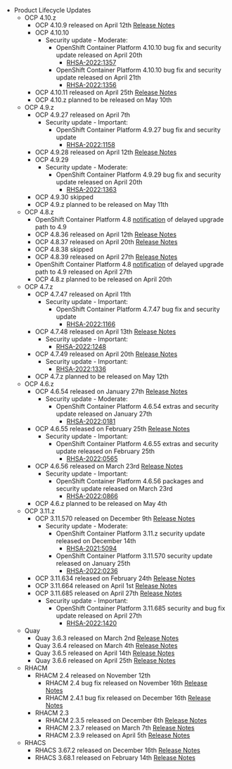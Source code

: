 - Product Lifecycle Updates
    - OCP 4.10.z
        - OCP 4.10.9 released on April 12th [Release Notes](https://access.redhat.com/errata/RHBA-2022:1241)
        - OCP 4.10.10
            - Security update - Moderate:
                - OpenShift Container Platform 4.10.10 bug fix and security update released on April 20th
                    - [RHSA-2022:1357](https://access.redhat.com/errata/RHSA-2022:1357)
                - OpenShift Container Platform 4.10.10 bug fix and security update released on April 21th
                    - [RHSA-2022:1356](https://access.redhat.com/errata/RHSA-2022:1356)
        - OCP 4.10.11 released on April 25th [Release Notes](https://access.redhat.com/errata/RHBA-2022:1431)
        - OCP 4.10.z planned to be released on May 10th
    - OCP 4.9.z
        - OCP 4.9.27 released on April 7th
            - Security update - Important:
                - OpenShift Container Platform 4.9.27 bug fix and security update
                    - [RHSA-2022:1158](https://access.redhat.com/errata/RHSA-2022:1158)
        - OCP 4.9.28 released on April 12th [Release Notes](https://access.redhat.com/errata/RHBA-2022:1245)
        - OCP 4.9.29
            - Security update - Moderate:
                - OpenShift Container Platform 4.9.29 bug fix and security update released on April 20th
                    - [RHSA-2022:1363](https://access.redhat.com/errata/RHSA-2022:1363)
        - OCP 4.9.30 skipped
        - OCP 4.9.z planned to be released on May 11th
    - OCP 4.8.z
        - OpenShift Container Platform 4.8 [notification](https://access.redhat.com/errata/RHBA-2022:1086) of delayed upgrade path to 4.9
        - OCP 4.8.36 released on April 12th [Release Notes](https://access.redhat.com/errata/RHBA-2022:1155)
        - OCP 4.8.37 released on April 20th [Release Notes](https://access.redhat.com/errata/RHBA-2022:1369)
        - OCP 4.8.38 skipped
        - OCP 4.8.39 released on April 27th [Release Notes](https://access.redhat.com/errata/RHBA-2022:1427)
        - OpenShift Container Platform 4.8 [notification](https://access.redhat.com/errata/RHBA-2022:1543) of delayed upgrade path to 4.9 released on April 27th
        - OCP 4.8.z planned to be released on April 20th
    - OCP 4.7.z
        - OCP 4.7.47 released on April 11th
            - Security update - Important:
                - OpenShift Container Platform 4.7.47 bug fix and security update
                    - [RHSA-2022:1166](https://access.redhat.com/errata/RHSA-2022:1166)
        - OCP 4.7.48 released on April 13th [Release Notes](https://access.redhat.com/errata/RHBA-2022:1249)
            - Security update - Important:
                - [RHSA-2022:1248](https://access.redhat.com/errata/RHSA-2022:1248)
        - OCP 4.7.49 released on April 20th [Release Notes](https://access.redhat.com/errata/RHBA-2022:1337)
            - Security update - Important:
                - [RHSA-2022:1336](https://access.redhat.com/errata/RHSA-2022:1336)
        - OCP 4.7.z planned to be released on May 12th
    - OCP 4.6.z
        - OCP 4.6.54 released on January 27th [Release Notes](https://access.redhat.com/errata/RHBA-2022:0180)
            - Security update - Moderate:
                - OpenShift Container Platform 4.6.54 extras and security update released on January 27th
                    - [RHSA-2022:0181](https://access.redhat.com/errata/RHSA-2022:0181)
        - OCP 4.6.55 released on February 25th [Release Notes](https://access.redhat.com/errata/RHBA-2022:0566)
            - Security update - Important:
                - OpenShift Container Platform 4.6.55 extras and security update released on February 25th
                    - [RHSA-2022:0565](https://access.redhat.com/errata/RHSA-2022:0565)
        - OCP 4.6.56 released on March 23rd [Release Notes](https://access.redhat.com/errata/RHBA-2022:0867)
            - Security update - Important:
                - OpenShift Container Platform 4.6.56 packages and security update released on March 23rd
                    - [RHSA-2022:0866](https://access.redhat.com/errata/RHSA-2022:0866)
        - OCP 4.6.z planned to be released on May 4th
    - OCP 3.11.z
        - OCP 3.11.570 released on December 9th [Release Notes](https://access.redhat.com/errata/RHBA-2021:4929)
            - Security update - Moderate:
                - OpenShift Container Platform 3.11.z security update released on December 14th
                    - [RHSA-2021:5094](https://access.redhat.com/errata/RHSA-2021:5094)
               - OpenShift Container Platform 3.11.570 security update released on January 25th
                    - [RHSA-2022:0236](https://access.redhat.com/errata/RHSA-2022:0236)
        - OCP 3.11.634 released on February 24th [Release Notes](https://access.redhat.com/errata/RHBA-2022:0556)
        - OCP 3.11.664 released on April 1st [Release Notes](https://access.redhat.com/errata/RHBA-2022:1033)
        - OCP 3.11.685 released on April 27th [Release Notes](https://access.redhat.com/errata/RHBA-2022:1421)
            - Security update - Important:
                - OpenShift Container Platform 3.11.685 security and bug fix update released on April 27th
                    - [RHSA-2022:1420](https://access.redhat.com/errata/RHSA-2022:1420)
    - Quay
        - Quay 3.6.3 released on March 2nd [Release Notes](https://access.redhat.com/errata/RHBA-2022:0554)
        - Quay 3.6.4 released on March 4th [Release Notes](https://access.redhat.com/errata/RHBA-2022:0734)
        - Quay 3.6.5 released on April 14th [Release Notes](https://access.redhat.com/errata/RHBA-2022:1347)
        - Quay 3.6.6 released on April 25th [Release Notes](https://access.redhat.com/errata/RHBA-2022:1511)
    - RHACM
        - RHACM 2.4 released on November 12th
            - RHACM 2.4 bug fix released on November 16th [Release Notes](https://access.redhat.com/errata/RHBA-2021:4674)
            - RHACM 2.4.1 bug fix released on December 16th [Release Notes](https://access.redhat.com/errata/RHBA-2021:51984)
        - RHACM 2.3
            - RHACM 2.3.5 released on December 6th [Release Notes](https://access.redhat.com/errata/RHBA-2021:4966)
            - RHACM 2.3.7 released on March 7th [Release Notes](https://access.redhat.com/errata/RHBA-2022:0762)
            - RHACM 2.3.9 released on April 5th [Release Notes](https://access.redhat.com/errata/RHBA-2022:1238)
    - RHACS
        - RHACS 3.67.2 released on December 16th [Release Notes](https://access.redhat.com/errata/RHBA-2021:5201)
        - RHACS 3.68.1 released on February 14th [Release Notes](https://access.redhat.com/errata/RHBA-2022:0521)
  